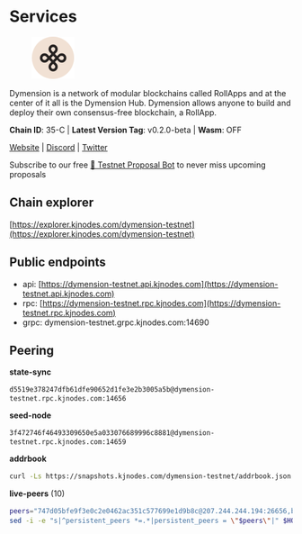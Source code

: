 # Services

<figure><img src="https://raw.githubusercontent.com/kj89/cosmos-images/main/logos/dymension.png" alt=""><figcaption></figcaption></figure>

Dymension is a network of modular blockchains called RollApps  and at the center of it all is the Dymension Hub. Dymension  allows anyone to build and deploy their own consensus-free blockchain, a RollApp.

**Chain ID**: 35-C | **Latest Version Tag**: v0.2.0-beta | **Wasm**: OFF

[Website](https://dymension.xyz/) | [Discord](https://discord.gg/dymension) | [Twitter](https://twitter.com/dymensionXYZ)



Subscribe to our free [🤖 Testnet Proposal Bot](https://t.me/kjnodes_testnet_proposal_bot) to never miss upcoming proposals


## Chain explorer
[https://explorer.kjnodes.com/dymension-testnet](https://explorer.kjnodes.com/dymension-testnet)

## Public endpoints

* api: [https://dymension-testnet.api.kjnodes.com](https://dymension-testnet.api.kjnodes.com)
* rpc: [https://dymension-testnet.rpc.kjnodes.com](https://dymension-testnet.rpc.kjnodes.com)
* grpc: dymension-testnet.grpc.kjnodes.com:14690

## Peering

**state-sync**

```text
d5519e378247dfb61dfe90652d1fe3e2b3005a5b@dymension-testnet.rpc.kjnodes.com:14656
```

**seed-node**

```text
3f472746f46493309650e5a033076689996c8881@dymension-testnet.rpc.kjnodes.com:14659
```

**addrbook**
```bash
curl -Ls https://snapshots.kjnodes.com/dymension-testnet/addrbook.json > $HOME/.dymension/config/addrbook.json
```

**live-peers** (10)
```bash
peers="747d05bfe9f3e0c2e0462ac351c577699e1d9b8c@207.244.244.194:26656,b921655e6c66235915e7d4465ea2146e537f13e4@167.235.6.228:26636,ba2ef45240cc997443df795b801a34602ba68b55@65.109.92.241:17886,d2b841acdcabb622e9033fe685a395eef091f2fe@65.108.199.62:46656,db0264c412618949ce3a63cb07328d027e433372@146.19.24.101:26646,a0cb3fba615a75460360fd894922e8b53ba6686b@176.57.189.36:11656,8f84d324a2d266e612d06db4a793b0d001ee62a0@38.146.3.200:20556,796d7ccb570c93e778aaa26f80ee93c5dcf924e6@65.108.238.147:31656,146802c665668aa34647f55e2d97d682801bb40a@65.109.157.236:36656,d5519e378247dfb61dfe90652d1fe3e2b3005a5b@65.109.68.190:14656"
sed -i -e "s|^persistent_peers *=.*|persistent_peers = \"$peers\"|" $HOME/.dymension/config/config.toml
```
